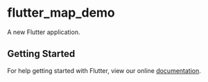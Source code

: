 # flutter_map_demo

A new Flutter application.

## Getting Started

For help getting started with Flutter, view our online
[documentation](https://flutter.io/).
